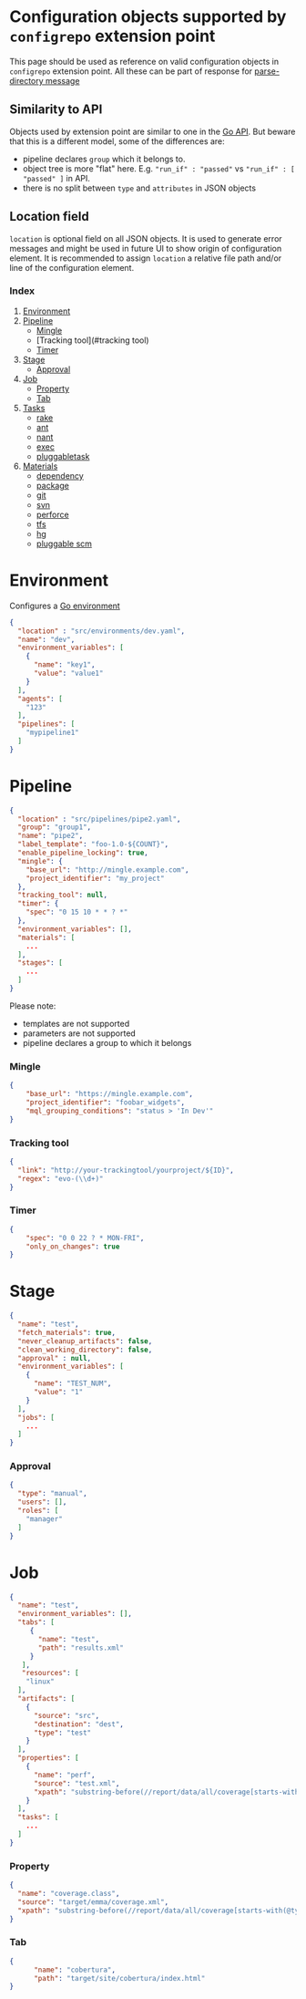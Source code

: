 # Configuration objects supported by `configrepo` extension point

This page should be used as reference on valid configuration objects in `configrepo` extension point.
All these can be part of response for [parse-directory message](parse_directory.md)

## Similarity to API

Objects used by extension point are similar to one in the [Go API](https://api.go.cd/current).
But beware that this is a different model, some of the differences are:

 * pipeline declares `group` which it belongs to.
 * object tree is more "flat" here. E.g. `"run_if" : "passed"`  vs `"run_if" : [ "passed" ]` in API.
 * there is no split between `type` and `attributes` in JSON objects

## Location field

`location` is optional field on all JSON objects. It is used to generate error messages and might be used in future UI to show origin of configuration element. It is recommended to assign `location` a relative file path and/or line of the configuration element.

### Index

1. [Environment](#Environment)
1. [Pipeline](#Pipeline)
    * [Mingle](#Mingle)
    * [Tracking tool](#tracking tool)
    * [Timer](#timer)
1. [Stage](#stage)
    * [Approval](#approval)
1. [Job](#job)
    * [Property](#property)
    * [Tab](#tab)
1. [Tasks](tasks.md)
    * [rake](tasks.md#rake)
    * [ant](tasks.md#ant)
    * [nant](tasks.md#nant)
    * [exec](tasks.md#exec)
    * [pluggabletask](tasks.md#pluggable)
1. [Materials](materials.md)
    * [dependency](materials.md#dependency)
    * [package](materials.md#package)
    * [git](materials.md#git)
    * [svn](materials.md#svn)
    * [perforce](materials.md#perforce)
    * [tfs](materials.md#tfs)
    * [hg](materials.md#hg)
    * [pluggable scm](materials.md#pluggable)

# Environment

Configures a [Go environment](http://www.go.cd/documentation/user/current/configuration/managing_environments.html)

```json
{
  "location" : "src/environments/dev.yaml",
  "name": "dev",
  "environment_variables": [
    {
      "name": "key1",
      "value": "value1"
    }
  ],
  "agents": [
    "123"
  ],
  "pipelines": [
    "mypipeline1"
  ]
}
```

# Pipeline

```json
{
  "location" : "src/pipelines/pipe2.yaml",
  "group": "group1",
  "name": "pipe2",
  "label_template": "foo-1.0-${COUNT}",
  "enable_pipeline_locking": true,
  "mingle": {
    "base_url": "http://mingle.example.com",
    "project_identifier": "my_project"
  },
  "tracking_tool": null,
  "timer": {
    "spec": "0 15 10 * * ? *"
  },
  "environment_variables": [],
  "materials": [
    ...
  ],
  "stages": [
    ...
  ]
}
```

Please note:

 * templates are not supported
 * parameters are not supported
 * pipeline declares a group to which it belongs

### Mingle

```json
{
    "base_url": "https://mingle.example.com",
    "project_identifier": "foobar_widgets",
    "mql_grouping_conditions": "status > 'In Dev'"
}
```

### Tracking tool

```json
{
  "link": "http://your-trackingtool/yourproject/${ID}",
  "regex": "evo-(\\d+)"
}
```

### Timer

```json
{
    "spec": "0 0 22 ? * MON-FRI",
    "only_on_changes": true
}
```

# Stage

```json
{
  "name": "test",
  "fetch_materials": true,
  "never_cleanup_artifacts": false,
  "clean_working_directory": false,
  "approval" : null,
  "environment_variables": [
    {
      "name": "TEST_NUM",
      "value": "1"
    }
  ],
  "jobs": [
    ...
  ]
}
```

### Approval

```json
{
  "type": "manual",
  "users": [],
  "roles": [
    "manager"
  ]
}
```

# Job

```json
{
  "name": "test",
  "environment_variables": [],
  "tabs": [
     {
       "name": "test",
       "path": "results.xml"
     }
   ],
   "resources": [
    "linux"
  ],
  "artifacts": [
    {
      "source": "src",
      "destination": "dest",
      "type": "test"
    }
  ],
  "properties": [
    {
      "name": "perf",
      "source": "test.xml",
      "xpath": "substring-before(//report/data/all/coverage[starts-with(@type,\u0027class\u0027)]/@value, \u0027%\u0027)"
    }
  ],
  "tasks": [
    ...
  ]
}
```

### Property

```json
{
  "name": "coverage.class",
  "source": "target/emma/coverage.xml",
  "xpath": "substring-before(//report/data/all/coverage[starts-with(@type,'class')]/@value, '%')"
}
```

### Tab

```json
{
      "name": "cobertura",
      "path": "target/site/cobertura/index.html"
}
```

